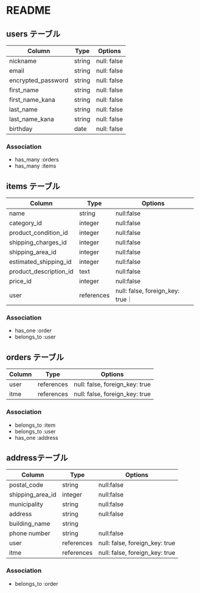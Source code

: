 # README

## users テーブル

|  Column               | Type   | Options     |
| --------------------- | ------ | ----------- |
| nickname              | string | null: false |
| email                 | string | null: false |
| encrypted_password    | string | null: false |
| first_name            | string | null: false |
| first_name_kana       | string | null: false |
| last_name             | string | null: false |
| last_name_kana        | string | null: false |
| birthday              | date   | null: false |

### Association
   
- has_many  :orders
- has_many  :items


## items テーブル

| Column                | Type      | Options     |
| ------                | ------    | ----------- |
| name                  | string    | null:false  | 
| category_id           | integer   | null:false  |
| product_condition_id  | integer   | null:false  |
| shipping_charges_id   | integer   | null:false  | 
| shipping_area_id      | integer   | null:false  |
| estimated_shipping_id | integer   | null:false  |
| product_description_id| text      | null:false  |
| price_id              | integer   | null:false  |
| user                  | references | null: false, foreign_key: true｜


### Association
- has_one :order
- belongs_to :user


## orders テーブル

| Column    | Type       | Options                        |
| --------  | ------     | ------------------------------ |
| user      | references | null: false, foreign_key: true |
| itme      | references | null: false, foreign_key: true |

### Association
- belongs_to :item
- belongs_to :user
- has_one :address

## addressテーブル

| Column             | Type       | Options     |
| ---------------    | ------     | ----------- |
| postal_code        | string     | null:false  |
| shipping_area_id   | integer    | null:false  |
| municipality       | string     | null:false  |
| address            | string     | null:false  |
| building_name      | string     |
| phone number       | string     | null:false  |
| user               | references | null: false, foreign_key: true |
| itme               | references | null: false, foreign_key: true |



### Association
- belongs_to :order